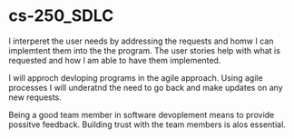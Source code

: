 # cs-250_SDLC
I interperet the user needs by addressing the requests and homw I can implemtent them into the the program.  The user stories help with what is requested and how I am able to have them implemented.

I will approch devloping programs in the agile approach.  Using agile processes I will underatnd the need to go back and make updates on any new requests.

Being a good team member in software devoplement means to provide possitve feedback.  Building trust with the team members is alos essential.
